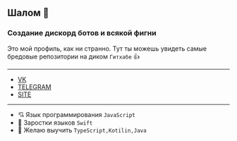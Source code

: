 ## Шалом 👋
### Создание дискорд ботов и всякой фигни

Это мой профиль, как ни странно. Тут ты можешь увидеть самые бредовые репозитории на диком `Гитхабе` 👍

---
- [VK](https://vk.com/nedolzhanskylv)
- [TELEGRAM](https://t.me/TheDevNull)
- [SITE](https://dolzhansky.space)
---

- 💘 Язык программирования `JavaScript`
- 🌱 Заростки языков `Swift`
- 🤔 Желаю выучить `TypeScript,Kotilin,Java`
